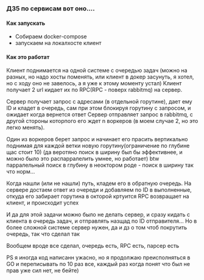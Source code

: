 ### ДЗ5 по сервисам вот оно....

#### Как запускать
* Собираем docker-compose
* запускаем на локалхосте клиент

#### Как это работат

Клиент поднимается на одной системе с очередью задач (можно на разных, но надо хосты поменять, или клиент в докер засунуть, я хотел, но c ходу оно не завелось, а я уже к этому моменту устал)
Клиент получает 2 url кидает их по RPC(RPC - поверх rabbitmq) на сервер.

Cервер получает запрос с адресами (в отдельной горутине), дает ему ID и кладет в очередь, сам при этом блокируя горутину с запросом, и ожидает когда вернется ответ
Сервер отправляет запрос в rabbitmq, с другой стороны которпого его ждет n воркеров (в моем случае 2, но это легко менять).

Один из воркеров берет запрос и начинает его прасить вертикально поднимая для каждой ветки новую горутину(ограничение по глубине щас стоит 10) (да веротяно поиск в ширину был бы эффективнее, и можно было это распарралелить умнее, но работает)
btw парралельный поиск в глубину в неоктором роде - поиск в ширину так что норм...

Когда нашли (или не нашли) путь, кладем его в обратную очередь.
На сервере достаем ответ из очереди и добавляем по ID в выполненные, откуда его забирает горутина в окторой кртуится RPC возвращает на клиент, и происходит успех

И да для этой задачи можно было не делать сервер, и сразу кидать с клиента в очередь задач, и отправлять назщад по ID отправителя... Но в более сложной системе сервер нужен, да и дз о том чтоб покрутить очередь, так что сделал так


Вообщем вроде все сделал, очередь есть, RPC есть, парсер есть


PS я иногда код написанн ужасно, но я продолжаю преисполняться в GO и переписывать по 10 раз все, каждый раз когда понят что был не прав уже сил нет, не бейте)
